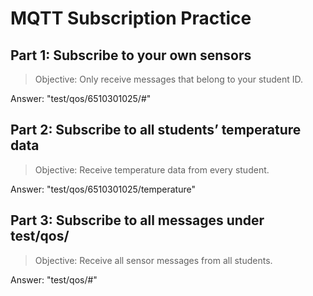 # MQTT Subscription Practice


## Part 1: Subscribe to your own sensors

> Objective: Only receive messages that belong to your student ID.

Answer: "test/qos/6510301025/#"


## Part 2: Subscribe to all students’ temperature data

> Objective: Receive temperature data from every student.

Answer: "test/qos/6510301025/temperature"


## Part 3: Subscribe to all messages under test/qos/

> Objective: Receive all sensor messages from all students.

Answer: "test/qos/#"
